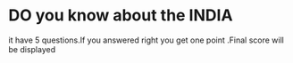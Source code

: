# DO you know about the INDIA
it have 5 questions.If you answered right you get one point .Final score will be displayed
